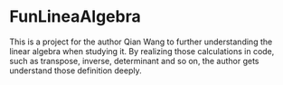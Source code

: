 # FunLineaAlgebra
This is a project for the author Qian Wang to further understanding the linear algebra when studying it. By realizing those calculations in code, such as transpose, inverse, determinant and so on, the author gets understand those definition deeply.
